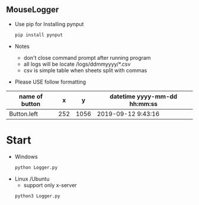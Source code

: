 ## MouseLogger 
* Use pip for Installing pynput 
  ```bash
  pip install pynput
  ```
* Notes
  * don't close command prompt  after running program
  * all logs will be locate /logs/ddmmyyyy/*.csv
  * csv is simple table when sheets split with commas 
  
* Please USE follow formatting 

name of button| x | y | datetime yyyy-mm-dd hh:mm:ss
--- | --- | ---- | ---
Button.left|	252|	1056|	2019-09-12 9:43:16

# Start
 
* Windows
  ```bash
  python Logger.py
  ```
* Linux /Ubuntu
  * support only x-server
  ```bash
  python3 Logger.py
  ```